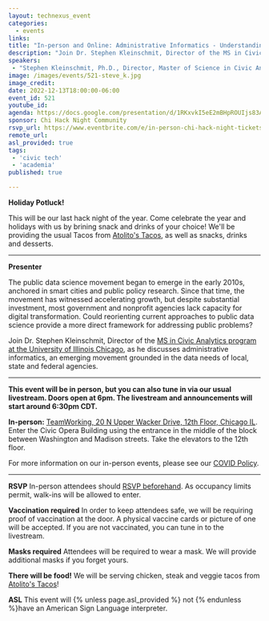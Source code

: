 ```yaml
---
layout: technexus_event
categories:
  - events
links: 
title: "In-person and Online: Administrative Informatics - Understanding the Data Needs of Public Agencies"
description: "Join Dr. Stephen Kleinschmit, Director of the MS in Civic Analytics program at the University of Illinois Chicago, as he discusses administrative informatics, an emerging movement grounded in the data needs of local, state and federal agencies. ALSO - this will be our last hack night of the year. Come celebrate the year and holidays with us by brining snack and drinks of your choice!"
speakers:
 - "Stephen Kleinschmit, Ph.D., Director, Master of Science in Civic Analytics at UIC" 
image: /images/events/521-steve_k.jpg
image_credit: 
date: 2022-12-13T18:00:00-06:00
event_id: 521
youtube_id: 
agenda: https://docs.google.com/presentation/d/1RKxvkI5eE2mBHpROUIjs83Aeh9-DnUATEUSDPDuCADc/edit#slide=id.g121c7120608_0_0
sponsor: Chi Hack Night Community
rsvp_url: https://www.eventbrite.com/e/in-person-chi-hack-night-tickets-207988107027
remote_url: 
asl_provided: true
tags:
 - 'civic tech'
 - 'academia'
published: true

---
```


**Holiday Potluck!** 

This will be our last hack night of the year. Come celebrate the year and holidays with us by brining snack and drinks of your choice! We'll be providing the usual Tacos from [Atolito's Tacos](https://atolito.com/restaurant/625/Atolito), as well as snacks, drinks and desserts.

---

**Presenter** 

The public data science movement began to emerge in the early 2010s, anchored in smart cities and public policy research. Since that time, the movement has witnessed accelerating growth, but despite substantial investment, most government and nonprofit agencies lack capacity for digital transformation. Could reorienting current approaches to public data science provide a more direct framework for addressing public problems?

Join Dr. Stephen Kleinschmit, Director of the [MS in Civic Analytics program at the University of Illinois Chicago](https://cuppa.uic.edu/academics/pa/pa-programs/master-of-science-in-civic-analytics/), as he discusses administrative informatics, an emerging movement grounded in the data needs of local, state and federal agencies.

---

**This event will be in person, but you can also tune in via our usual livestream. Doors open at 6pm. The livestream and announcements will start around 6:30pm CDT.**

**In-person:** <a href='https://www.google.com/maps/place/TechNexus+Venture+Collaborative/@41.8835673,-87.6394085,17z/data=!3m1!4b1!4m5!3m4!1s0x880e2d5be57f04c5:0xa87e47e177660090!8m2!3d41.8835673!4d-87.6372198'>TeamWorking, 20 N Upper Wacker Drive, 12th Floor, Chicago IL</a>. Enter the Civic Opera Building using the entrance in the middle of the block between Washington and Madison streets. Take the elevators to the 12th floor.

For more information on our in-person events, please see our [COVID Policy](/blog/2022/09/09/our-covid-19-policy.html). 

---

**RSVP** In-person attendees should [RSVP beforehand]({{page.rsvp_url}}). As occupancy limits permit, walk-ins will be allowed to enter.

**Vaccination required** In order to keep attendees safe, we will be requiring proof of vaccination at the door. A physical vaccine cards or picture of one will be accepted. If you are not vaccinated, you can tune in to the livestream.

**Masks required** Attendees will be required to wear a mask. We will provide additional masks if you forget yours.

**There will be food!** We will be serving chicken, steak and veggie tacos from [Atolito's Tacos](https://atolito.com/restaurant/625/Atolito)!

**ASL** This event will {% unless page.asl_provided %} not {% endunless %}have an American Sign Language interpreter.
